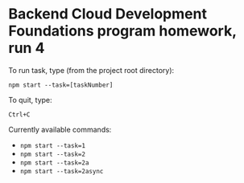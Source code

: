 # Backend Cloud Development Foundations program homework, run 4

To run task, type (from the project root directory):

`npm start --task=[taskNumber]`

To quit, type:

`Ctrl+C`

Currently available commands:

- `npm start --task=1`
- `npm start --task=2`
- `npm start --task=2a`
- `npm start --task=2async`
